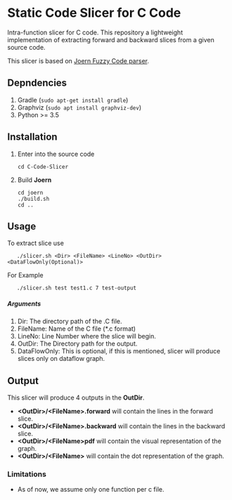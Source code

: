 # Static Code Slicer for C Code #

Intra-function slicer for C code. This repository a lightweight implementation of extracting forward and backward slices
from a given source code. 

This slicer is based on [Joern Fuzzy Code parser](https://github.com/octopus-platform/joern/). 

## Depndencies

1. Gradle (`sudo apt-get install gradle`)
2. Graphviz (`sudo apt install graphviz-dev`)
3. Python >= 3.5

## Installation
1. Enter into the source code
    ```
    cd C-Code-Slicer
   ```
2. Build **Joern**
    ```
   cd joern
   ./build.sh
   cd ..
   ```

## Usage
To extract slice use
 ```
    ./slicer.sh <Dir> <FileName> <LineNo> <OutDir> <DataFlowOnly(Optional)>
 ```

For Example
 ```
    ./slicer.sh test test1.c 7 test-output
 ```

##### Arguments
1. Dir: The directory path of the .C file.
2. FileName: Name of the C file (*.c format)
3. LineNo: Line Number where the slice will begin.
4. OutDir: The Directory path for the output. 
5. DataFlowOnly: This is optional, if this is mentioned, slicer will produce slices only on dataflow graph.

## Output
This slicer will produce 4 outputs in the **OutDir**. 

- __\<OutDir>/\<FileName\>.forward__ will contain the lines in the forward slice.
- __\<OutDir>/\<FileName\>.backward__ will contain the lines in the backward slice.
- __\<OutDir>/\<FileName\>pdf__ will contain the visual representation of the graph.
- __\<OutDir>/\<FileName\>__ will contain the dot representation of the graph. 

### Limitations
- As of now, we assume only one function per c file. 

